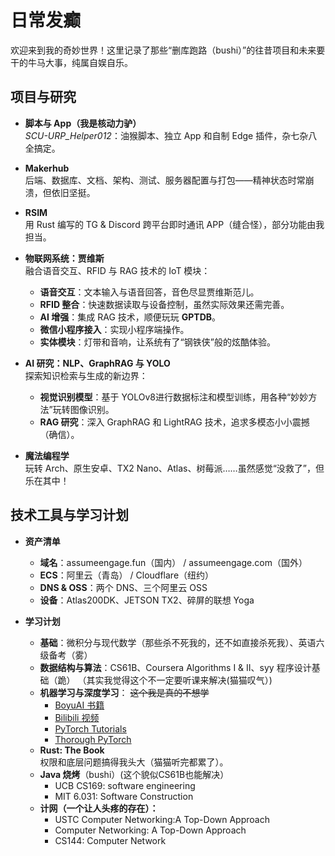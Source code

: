 
# 日常发癫

欢迎来到我的奇妙世界！这里记录了那些“删库跑路（bushi）”的往昔项目和未来要干的牛马大事，纯属自娱自乐。

## 项目与研究

- **脚本与 App（我是核动力驴）**  
  *SCU-URP_Helper012*：油猴脚本、独立 App 和自制 Edge 插件，杂七杂八全搞定。

- **Makerhub**  
  后端、数据库、文档、架构、测试、服务器配置与打包——精神状态时常崩溃，但依旧坚挺。

- **RSIM**  
  用 Rust 编写的 TG & Discord 跨平台即时通讯 APP（缝合怪），部分功能由我担当。

- **物联网系统：贾维斯**  
  融合语音交互、RFID 与 RAG 技术的 IoT 模块：  
  - **语音交互**：文本输入与语音回答，音色尽显贾维斯范儿。  
  - **RFID 整合**：快速数据读取与设备控制，虽然实际效果还需完善。  
  - **AI 增强**：集成 RAG 技术，顺便玩玩 **GPTDB**。  
  - **微信小程序接入**：实现小程序端操作。  
  - **实体模块**：灯带和音响，让系统有了“钢铁侠”般的炫酷体验。

- **AI 研究：NLP、GraphRAG 与 YOLO**  
  探索知识检索与生成的新边界：  
  - **视觉识别模型**：基于 YOLOv8进行数据标注和模型训练，用各种“妙妙方法”玩转图像识别。  
  - **RAG 研究**：深入 GraphRAG 和 LightRAG 技术，追求多模态小小震撼（确信）。

- **魔法编程学**  
  玩转 Arch、原生安卓、TX2 Nano、Atlas、树莓派……虽然感觉“没救了”，但乐在其中！

## 技术工具与学习计划

- **资产清单**  
  - **域名**：assumeengage.fun（国内） / assumeengage.com（国外）  
  - **ECS**：阿里云（青岛） / Cloudflare（纽约）  
  - **DNS & OSS**：两个 DNS、三个阿里云 OSS  
  - **设备**：Atlas200DK、JETSON TX2、碎屏的联想 Yoga

- **学习计划**  
  - **基础**：微积分与现代数学（那些杀不死我的，还不如直接杀死我）、英语六级备考（雾）  
  - **数据结构与算法**：CS61B、Coursera Algorithms I & II、syy 程序设计基础（跪）  （其实我觉得这个不一定要听课来解决(猫猫叹气）)
  - **机器学习与深度学习**：
    ~~这个我是真的不想学~~
    - [BoyuAI 书籍](https://hml.boyuai.com/books)  
    - [Bilibili 视频](https://www.bilibili.com/video/BV1Lom1YEE5A/?vd_source=c89e29d142cf433974aeea5057524058)  
    - [PyTorch Tutorials](https://github.com/pytorch/tutorials)  
    - [Thorough PyTorch](https://cjqshu.github.io/thorough-pytorch/)  
  - **Rust: The Book**  
    权限和底层问题搞得我头大（猫猫听完都累了）。  
  - **Java 烧烤**（bushi）(这个貌似CS61B也能解决）
    - UCB CS169: software engineering
    - MIT 6.031: Software Construction
  - **计网（一个让人头疼的存在）：**
    - USTC Computer Networking:A Top-Down Approach
    - Computer Networking: A Top-Down Approach
    - CS144: Computer Network 


